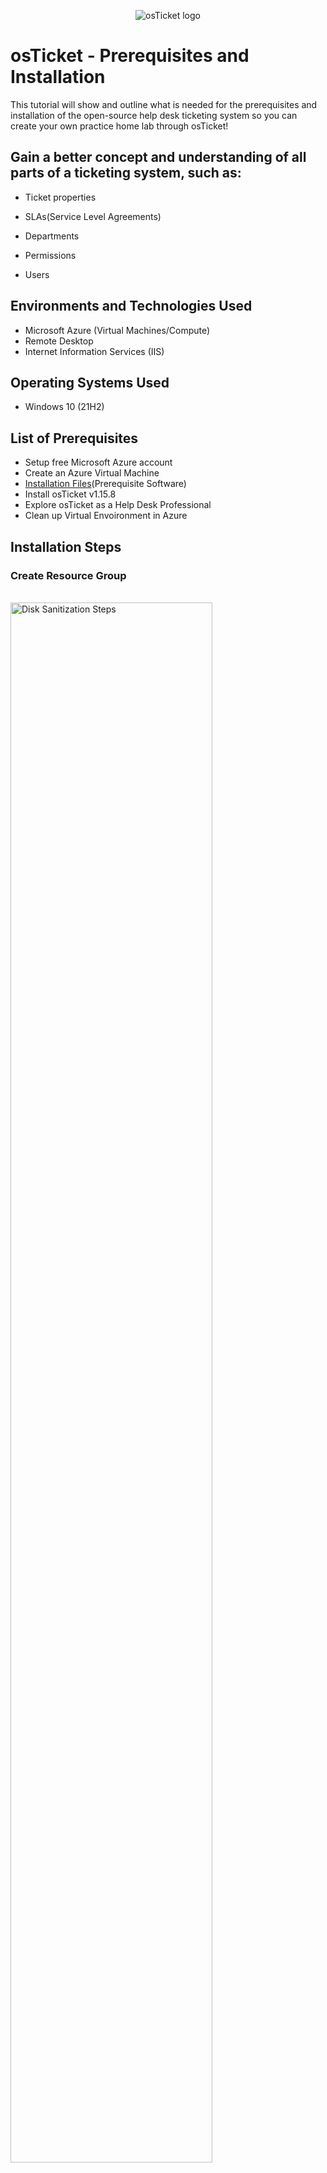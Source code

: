<p align="center">
<img src="https://i.imgur.com/Clzj7Xs.png" alt="osTicket logo"/>
</p>

<h1>osTicket - Prerequisites and Installation</h1>
This tutorial will show and outline what is needed for the prerequisites and installation of the open-source help desk ticketing system so you can create your own practice home lab through osTicket!<br />


<h2>Gain a better concept and understanding of all parts of a ticketing system, such as:</h2>

- Ticket properties

- SLAs(Service Level Agreements)

- Departments

- Permissions

- Users


<h2>Environments and Technologies Used</h2>

- Microsoft Azure (Virtual Machines/Compute)
- Remote Desktop
- Internet Information Services (IIS)

<h2>Operating Systems Used </h2>

- Windows 10</b> (21H2)

<h2>List of Prerequisites</h2>

- Setup free Microsoft Azure account
- Create an Azure Virtual Machine
- [Installation Files](https://drive.google.com/drive/u/1/folders/1APMfNyfNzcxZC6EzdaNfdZsUwxWYChf6)(Prerequisite Software)
- Install osTicket v1.15.8
- Explore osTicket as a Help Desk Professional
- Clean up Virtual Envoironment in Azure

<h2>Installation Steps</h2>


<h3 align="left">Create Resource Group</h3>
<br />
<img src="https://i.imgur.com/SnVwg9E.png" height="80%" width="80%" alt="Disk Sanitization Steps"/>
<br />
<img src="https://i.imgur.com/CgOMdiy.png" height="80%" width="80%" alt="Disk Sanitization Steps"/>
<br />
<img src="https://i.imgur.com/GKd1sdE.png" height="80%" width="80%" alt="Disk Sanitization Steps"/>

<h3 align="left">Create Virutal Machine in Azure</h3>

<p>
<img src="https://i.imgur.com/4ChyBgf.png" height="80%" width="80%" alt="Disk Sanitization Steps"/>
</p>
<p>
Create an Azure Virtual Machine (Windows 10 (21H2) Operating System, 2-4vCPUs recommended)
</p>
<br />

<p>
<img src="https://i.imgur.com/AtGNZPO.png" height="80%" width="80%" alt="Disk Sanitization Steps"/>
</p>
<p>
</p>
<br />

<p>
<img src="https://i.imgur.com/aCPdC5j.png" height="80%" width="80%" alt="Disk Sanitization Steps"/>
</p>
<p>
- Name: Vm-osticket
<p>
</p>
- Username: labuser (You may choose your own username)
<p>
</p>
- Password: osTicketPassword1! (You may choose your own password)
<p>
</p>
  <br />
<img src="https://i.imgur.com/s5cwUro.png" height="80%" width="80%" alt="Disk Sanitization Steps"/>
<br />
<img src="https://i.imgur.com/sthf0oa.png" height="80%" width="80%" alt="Disk Sanitization Steps"/>
<br />
<img src="https://i.imgur.com/uhqJeO8.png" height="80%" width="80%" alt="Disk Sanitization Steps"/>
<br />
<br />


<h3 align="left">Connect to your Virtual Machine via (RDP) Remote Desktop</h3>

<p>
<img src="https://i.imgur.com/Gq5cN7y.png" height="80%" width="80%" alt="Disk Sanitization Steps"/>
<br />

<br />
<img src="https://i.imgur.com/Yu9HVjI.png" height="80%" width="80%" alt="Disk Sanitization Steps"/>
<p>
</p>
<br />
<img src="https://i.imgur.com/0kpX7SD.png" height="80%" width="80%" alt="Disk Sanitization Steps"/>
<p>
</p>
<br />
<img src="https://i.imgur.com/S94Ixst.png" height="80%" width="80%" alt="Disk Sanitization Steps"/>
<p>
</p>
<br />
<img src="https://i.imgur.com/dV1o4CC.png" height="80%" width="80%" alt="Disk Sanitization Steps"/>
<p>
</p>
<br />
<img src="https://i.imgur.com/P8Pdr9l.png" height="80%" width="80%" alt="Disk Sanitization Steps"/>
</p>
<p>
<br />

<h3 align="left">Install | Enable IIS in Windows (Internet Information Services)</h3>
</p>
<br />

</p>
<p>
Text
</p>
<br/>

<img src="" height="80%" width="80%" alt="Disk Sanitization Steps"/>
Text


<img src="" height="80%" width="80%" alt="Disk Sanitization Steps"/>
Text


<img src="" height="80%" width="80%" alt="Disk Sanitization Steps"/>
Text


<img src="" height="80%" width="80%" alt="Disk Sanitization Steps"/>
